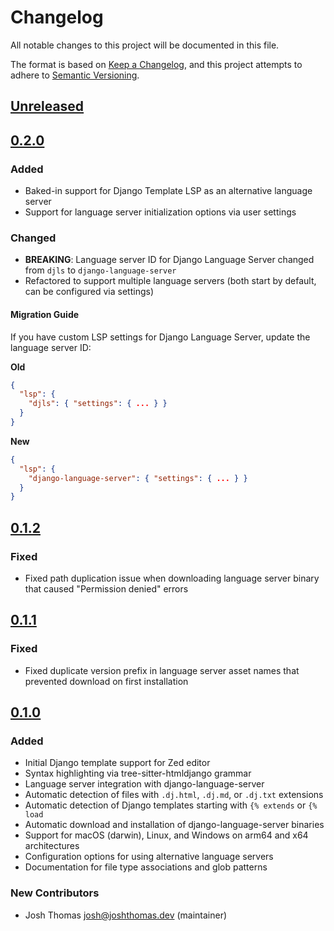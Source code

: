 # Changelog

All notable changes to this project will be documented in this file.

The format is based on [Keep a Changelog](https://keepachangelog.com/en/1.0.0/),
and this project attempts to adhere to [Semantic Versioning](https://semver.org/spec/v2.0.0.html).

<!--
## [${version}]
### Added - for new features
### Changed - for changes in existing functionality
### Deprecated - for soon-to-be removed features
### Removed - for now removed features
### Fixed - for any bug fixes
### Security - in case of vulnerabilities
[${version}]: https://github.com/joshuadavidthomas/zed-django/releases/tag/v${version}
-->

## [Unreleased]

## [0.2.0]

### Added

- Baked-in support for Django Template LSP as an alternative language server
- Support for language server initialization options via user settings

### Changed

- **BREAKING**: Language server ID for Django Language Server changed from `djls` to `django-language-server`
- Refactored to support multiple language servers (both start by default, can be configured via settings)

#### Migration Guide

If you have custom LSP settings for Django Language Server, update the language server ID:

**Old**

```json
{
  "lsp": {
    "djls": { "settings": { ... } }
  }
}
```

**New**

```json
{
  "lsp": {
    "django-language-server": { "settings": { ... } }
  }
}
```

## [0.1.2]

### Fixed

- Fixed path duplication issue when downloading language server binary that caused "Permission denied" errors

## [0.1.1]

### Fixed

- Fixed duplicate version prefix in language server asset names that prevented download on first installation

## [0.1.0]

### Added

- Initial Django template support for Zed editor
- Syntax highlighting via tree-sitter-htmldjango grammar
- Language server integration with django-language-server
- Automatic detection of files with `.dj.html`, `.dj.md`, or `.dj.txt` extensions
- Automatic detection of Django templates starting with `{% extends` or `{% load`
- Automatic download and installation of django-language-server binaries
- Support for macOS (darwin), Linux, and Windows on arm64 and x64 architectures
- Configuration options for using alternative language servers
- Documentation for file type associations and glob patterns

### New Contributors

- Josh Thomas <josh@joshthomas.dev> (maintainer)

[unreleased]: https://github.com/joshuadavidthomas/zed-django/compare/v0.2.0...HEAD
[0.1.0]: https://github.com/joshuadavidthomas/zed-django/releases/tag/v0.1.0
[0.1.1]: https://github.com/joshuadavidthomas/zed-django/releases/tag/v0.1.1
[0.1.2]: https://github.com/joshuadavidthomas/zed-django/releases/tag/v0.1.2
[0.2.0]: https://github.com/joshuadavidthomas/zed-django/releases/tag/v0.2.0

